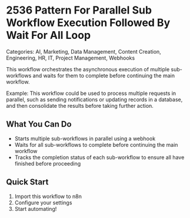 # 2536 Pattern For Parallel Sub Workflow Execution Followed By Wait For All Loop

Categories: AI, Marketing, Data Management, Content Creation, Engineering, HR, IT, Project Management, Webhooks

This workflow orchestrates the asynchronous execution of multiple sub-workflows and waits for them to complete before continuing the main workflow.

Example: This workflow could be used to process multiple requests in parallel, such as sending notifications or updating records in a database, and then consolidate the results before taking further action.

## What You Can Do
- Starts multiple sub-workflows in parallel using a webhook
- Waits for all sub-workflows to complete before continuing the main workflow
- Tracks the completion status of each sub-workflow to ensure all have finished before proceeding

## Quick Start
1. Import this workflow to n8n
2. Configure your settings
3. Start automating!


